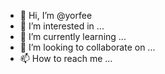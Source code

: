 - 👋 Hi, I’m @yorfee
- 👀 I’m interested in ...
- 🌱 I’m currently learning ...
- 💞️ I’m looking to collaborate on ...
- 📫 How to reach me ...

<!---
yorfee/yorfee is a ✨ special ✨ repository because its `README.md` (this file) appears on your GitHub profile.
You can click the Preview link to take a look at your changes.
--->
